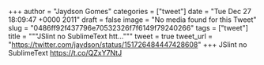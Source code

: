 
+++
author = "Jaydson Gomes"
categories = ["tweet"]
date = "Tue Dec 27 18:09:47 +0000 2011"
draft = false
image = "No media found for this Tweet"
slug = "0486ff92f437796e70532326f7f6149f79240266"
tags = ["tweet"]
title = """JSlint no SublimeText htt..."""
tweet = true
tweet_url = "https://twitter.com/jaydson/status/151726484447428608"
+++
JSlint no SublimeText https://t.co/QZxY7NtJ
